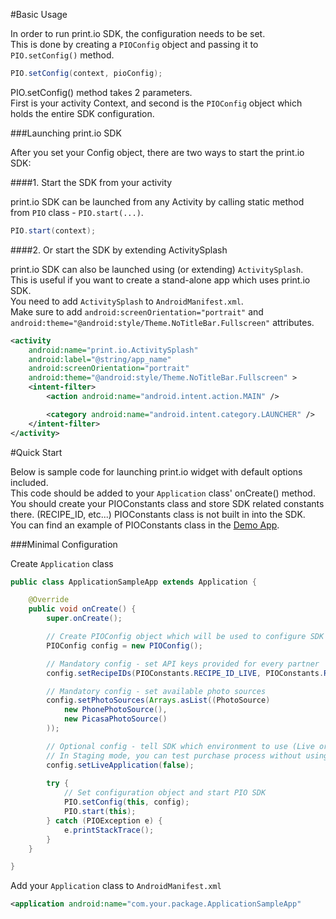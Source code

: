#Basic Usage

In order to run print.io SDK, the configuration needs to be set.  
This is done by creating a `PIOConfig` object and passing it to `PIO.setConfig()` method.  
```java
PIO.setConfig(context, pioConfig);
```
PIO.setConfig() method takes 2 parameters.  
First is your activity Context, and second is the `PIOConfig` object which holds the entire SDK configuration.

###Launching print.io SDK

After you set your Config object, there are two ways to start the print.io SDK:  

####1. Start the SDK from your activity

   print.io SDK can be launched from any Activity by calling static method from `PIO` class - `PIO.start(...)`.
   ```java
   PIO.start(context);
   ```

####2. Or start the SDK by extending ActivitySplash

   print.io SDK can also be launched using (or extending) `ActivitySplash`.  
   This is useful if you want to create a stand-alone app which uses print.io SDK.  
   You need to add `ActivitySplash` to `AndroidManifest.xml`.  
   Make sure to add `android:screenOrientation="portrait"` and  
   `android:theme="@android:style/Theme.NoTitleBar.Fullscreen"` attributes.
   ```xml
   <activity
       android:name="print.io.ActivitySplash"
       android:label="@string/app_name"
       android:screenOrientation="portrait"
       android:theme="@android:style/Theme.NoTitleBar.Fullscreen" >
       <intent-filter>
           <action android:name="android.intent.action.MAIN" />

           <category android:name="android.intent.category.LAUNCHER" />
       </intent-filter>
   </activity>
   ```

#Quick Start

Below is sample code for launching print.io widget with default options included.  
This code should be added to your `Application` class' onCreate() method.  
You should create your PIOConstants class and store SDK related constants there. (RECIPE_ID, etc...)
PIOConstants class is not built in into the SDK.  
You can find an example of PIOConstants class in the [Demo App](DEMO_APP.md).  

###Minimal Configuration

Create `Application` class
```java
public class ApplicationSampleApp extends Application {

	@Override
	public void onCreate() {
		super.onCreate();

		// Create PIOConfig object which will be used to configure SDK
		PIOConfig config = new PIOConfig();

		// Mandatory config - set API keys provided for every partner
		config.setRecipeIDs(PIOConstants.RECIPE_ID_LIVE, PIOConstants.RECIPE_ID_STAGING);

		// Mandatory config - set available photo sources
		config.setPhotoSources(Arrays.asList((PhotoSource)
			new PhonePhotoSource(),
			new PicasaPhotoSource()
		));

		// Optional config - tell SDK which environment to use (Live or Staging)
		// In Staging mode, you can test purchase process without using real money.
		config.setLiveApplication(false);
			
		try {
			// Set configuration object and start PIO SDK
			PIO.setConfig(this, config);
			PIO.start(this);
		} catch (PIOException e) {
			e.printStackTrace();
		}
	}

}
```

Add your `Application` class to `AndroidManifest.xml`
```xml
<application android:name="com.your.package.ApplicationSampleApp"
```